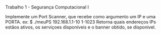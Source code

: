 Trabalho 1 - Segurança Computacional I

Implemente um Port Scanner, que recebe como argumento um IP e uma PORTA.
ex: $ ./meuPS 192.168.1.1-10 1-1023
Retorna quais endereços IPs estãos ativos, os serviçoes disponíveis e o banner obtido, se disponível.
